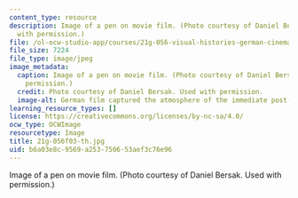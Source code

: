 ```yaml
---
content_type: resource
description: Image of a pen on movie film. (Photo courtesy of Daniel Bersak. Used
  with permission.)
file: /ol-ocw-studio-app/courses/21g-056-visual-histories-german-cinema-1945-to-present-fall-2003/b6a03e8c9569a253750653aef3c76e96_21g-056f03-th.jpg
file_size: 7224
file_type: image/jpeg
image_metadata:
  caption: Image of a pen on movie film. (Photo courtesy of Daniel Bersak. Used with
    permission.)
  credit: Photo courtesy of Daniel Bersak. Used with permission.
  image-alt: German film captured the atmosphere of the immediate post-war years.
learning_resource_types: []
license: https://creativecommons.org/licenses/by-nc-sa/4.0/
ocw_type: OCWImage
resourcetype: Image
title: 21g-056f03-th.jpg
uid: b6a03e8c-9569-a253-7506-53aef3c76e96
---
```

Image of a pen on movie film. (Photo courtesy of Daniel Bersak. Used with permission.)